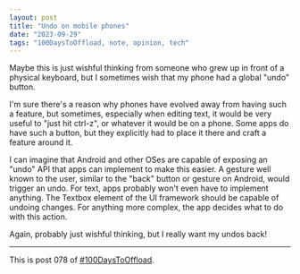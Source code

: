 ```yaml
---
layout: post
title: "Undo on mobile phones"
date: "2023-09-29"
tags: "100DaysToOffload, note, opinion, tech"
---
```


Maybe this is just wishful thinking from someone who grew up in front of a physical keyboard, but I sometimes wish that my phone had a global "undo" button.

I'm sure there's a reason why phones have evolved away from having such a feature, but sometimes, especially when editing text, it would be very useful to "just hit ctrl-z", or whatever it would be on a phone. Some apps do have such a button, but they explicitly had to place it there and craft a feature around it.

I can imagine that Android and other OSes are capable of exposing an "undo" API that apps can implement to make this easier. A gesture well known to the user, similar to the "back" button or gesture on Android, would trigger an undo. For text, apps probably won't even have to implement anything. The Textbox element of the UI framework should be capable of undoing changes. For anything more complex, the app decides what to do with this action.

Again, probably just wishful thinking, but I really want my undos back!

---

This is post 078 of [#100DaysToOffload](https://100daystooffload.com/).
